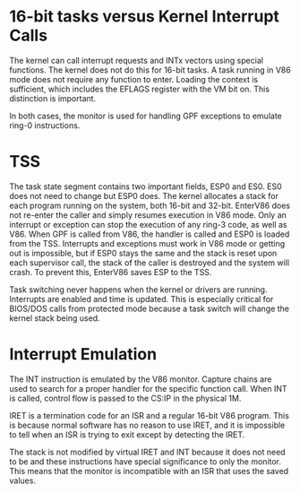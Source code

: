 # 16-bit tasks versus Kernel Interrupt Calls

The kernel can call interrupt requests and INTx vectors using special functions. The kernel does not do this for 16-bit tasks. A task running in V86 mode does not require any function to enter. Loading the context is sufficient, which includes the EFLAGS register with the VM bit on. This distinction is important.

In both cases, the monitor is used for handling GPF exceptions to emulate ring-0 instructions.

# TSS

The task state segment contains two important fields, ESP0 and ES0. ES0 does not need to change but ESP0 does. The kernel allocates a stack for each program running on the system, both 16-bit and 32-bit. EnterV86 does not re-enter the caller and simply resumes execution in V86 mode. Only an interrupt or exception can stop the execution of any ring-3 code, as well as V86. When GPF is called from V86, the handler is called and ESP0 is loaded from the TSS. Interrupts and exceptions must work in V86 mode or getting out is impossible, but if ESP0 stays the same and the stack is reset upon each supervisor call, the stack of the caller is destroyed and the system will crash. To prevent this, EnterV86 saves ESP to the TSS.

Task switching never happens when the kernel or drivers are running. Interrupts are enabled and time is updated. This is especially critical for BIOS/DOS calls from protected mode because a task switch will change the kernel stack being used.

# Interrupt Emulation

The INT instruction is emulated by the V86 monitor. Capture chains are used to search for a proper handler for the specific function call. When INT is called, control flow is passed to the CS:IP in the physical 1M.

IRET is a termination code for an ISR and a regular 16-bit V86 program. This is because normal software has no reason to use IRET, and it is impossible to tell when an ISR is trying to exit except by detecting the IRET.

The stack is not modified by virtual IRET and INT because it does not need to be and these instructions have special significance to only the monitor. This means that the monitor is incompatible with an ISR that uses the saved values.
